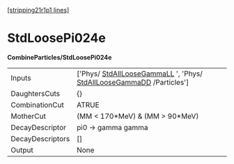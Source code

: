 [[stripping21r1p1 lines]](./stripping21r1p1-commonparticles)

# StdLoosePi024e

**CombineParticles/StdLoosePi024e**

|                  |                                                                                                                                                        |
|------------------|--------------------------------------------------------------------------------------------------------------------------------------------------------|
| Inputs           | ['Phys/ [StdAllLooseGammaLL](./stripping21r1p1-stdallloosegammall) ', 'Phys/ [StdAllLooseGammaDD](./stripping21r1p1-stdallloosegammadd) /Particles'] |
| DaughtersCuts    | {}                                                                                                                                                     |
| CombinationCut   | ATRUE                                                                                                                                                  |
| MotherCut        | (MM \< 170\*MeV) & (MM \> 90\*MeV)                                                                                                                     |
| DecayDescriptor  | pi0 -\> gamma gamma                                                                                                                                    |
| DecayDescriptors | []                                                                                                                                                   |
| Output           | None                                                                                                                                                   |
